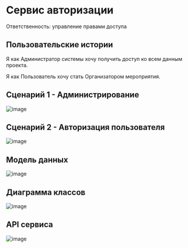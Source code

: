 # Сервис авторизации

Ответственность: управление правами доступа 

## Пользовательские истории

Я как Администратор системы хочу получить доступ ко всем данным проекта.

Я как Пользователь хочу стать Организатором мероприятия.

## Сценарий 1 - Администрирование
![image](https://user-images.githubusercontent.com/85519603/166494415-bb7ca6a0-beb8-4ecc-b882-7ef7e76aaa24.png)

## Сценарий 2 - Авторизация пользователя
![image](https://user-images.githubusercontent.com/85519603/166494497-b0bdaf2d-08b5-4f32-ae3c-8656d39903da.png)

## Модель данных
![image](https://user-images.githubusercontent.com/85519603/166682262-43a1f6e5-9ef6-40c4-b09b-6101ab2205a4.png)

## Диаграмма классов
![image](https://user-images.githubusercontent.com/85519603/166682332-89df5194-037b-48f6-8952-64d851792356.png)

## API сервиса
![image](https://user-images.githubusercontent.com/85519603/165559457-8e7f7828-19d1-452f-8560-d97498e57f32.png)

